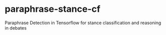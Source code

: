 # paraphrase-stance-cf
Paraphrase Detection in Tensorflow for stance classification and reasoning in debates
